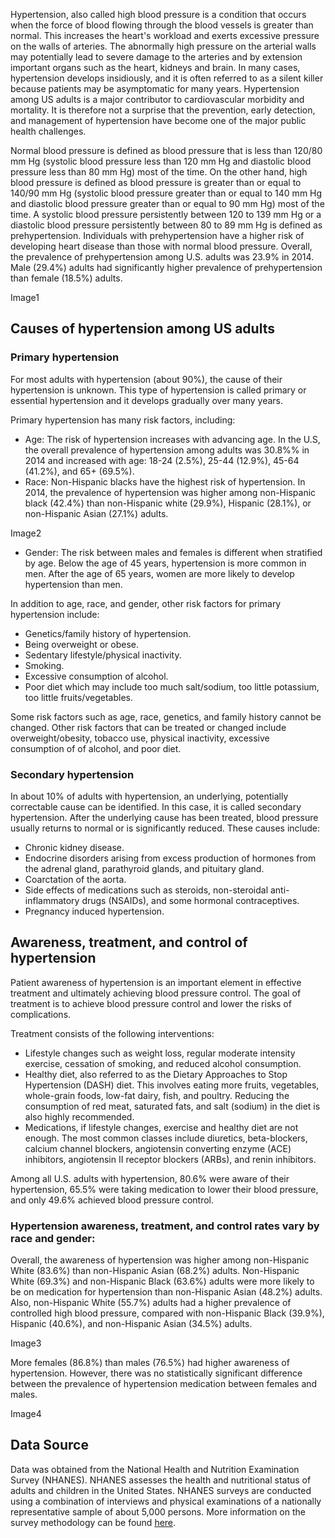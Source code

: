 Hypertension, also called high blood pressure is a condition that occurs when the force of blood flowing through the blood vessels is greater than normal. This increases the heart's workload and exerts excessive pressure on the walls of arteries. The abnormally high pressure on the arterial walls may potentially lead to severe damage to the arteries and by extension important organs such as the heart, kidneys and brain. In many cases, hypertension develops insidiously, and it is often referred to as a silent killer because patients may be asymptomatic for many years. Hypertension among US adults is a major contributor to cardiovascular morbidity and mortality. It is therefore not a surprise that the prevention, early detection, and management of hypertension have become one of the major public health challenges.

Normal blood pressure is defined as blood pressure that is less than 120/80 mm Hg (systolic blood pressure less than 120 mm Hg and diastolic blood pressure less than 80 mm Hg) most of the time. On the other hand, high blood pressure is defined as blood pressure is greater than or equal to 140/90 mm Hg (systolic blood pressure greater than or equal to 140 mm Hg and diastolic blood pressure greater than or equal to 90 mm Hg) most of the time. A systolic blood pressure persistently between 120 to 139 mm Hg or a diastolic blood pressure persistently between 80 to 89 mm Hg is defined as prehypertension. Individuals with prehypertension have a higher risk of developing heart disease than those with normal blood pressure. Overall, the prevalence of prehypertension among U.S. adults was 23.9% in 2014. Male (29.4%) adults had significantly higher prevalence of prehypertension than female (18.5%) adults.

Image1

Causes of hypertension among US adults
--------------------------------------

### Primary hypertension

For most adults with hypertension (about 90%), the cause of their hypertension is unknown. This type of hypertension is called primary or essential hypertension and it develops gradually over many years.

Primary hypertension has many risk factors, including:

-   Age: The risk of hypertension increases with advancing age. In the U.S, the overall prevalence of hypertension among adults was 30.8%% in 2014 and increased with age: 18-24 (2.5%), 25-44 (12.9%), 45-64 (41.2%), and 65+ (69.5%).
-   Race: Non-Hispanic blacks have the highest risk of hypertension. In 2014, the prevalence of hypertension was higher among non-Hispanic black (42.4%) than non-Hispanic white (29.9%), Hispanic (28.1%), or non-Hispanic Asian (27.1%) adults.

Image2

-   Gender: The risk between males and females is different when stratified by age. Below the age of 45 years, hypertension is more common in men. After the age of 65 years, women are more likely to develop hypertension than men.

In addition to age, race, and gender, other risk factors for primary hypertension include:

-   Genetics/family history of hypertension.
-   Being overweight or obese.
-   Sedentary lifestyle/physical inactivity.
-   Smoking.
-   Excessive consumption of alcohol.
-   Poor diet which may include too much salt/sodium, too little potassium, too little fruits/vegetables.

Some risk factors such as age, race, genetics, and family history cannot be changed. Other risk factors that can be treated or changed include overweight/obesity, tobacco use, physical inactivity, excessive consumption of of alcohol, and poor diet.

### Secondary hypertension

In about 10% of adults with hypertension, an underlying, potentially correctable cause can be identified. In this case, it is called secondary hypertension. After the underlying cause has been treated, blood pressure usually returns to normal or is significantly reduced. These causes include:

-   Chronic kidney disease.
-   Endocrine disorders arising from excess production of hormones from the adrenal gland, parathyroid glands, and pituitary gland.
-   Coarctation of the aorta.
-   Side effects of medications such as steroids, non-steroidal anti-inflammatory drugs (NSAIDs), and some hormonal contraceptives.
-   Pregnancy induced hypertension.

Awareness, treatment, and control of hypertension
-------------------------------------------------

Patient awareness of hypertension is an important element in effective treatment and ultimately achieving blood pressure control. The goal of treatment is to achieve blood pressure control and lower the risks of complications.

Treatment consists of the following interventions:

-   Lifestyle changes such as weight loss, regular moderate intensity exercise, cessation of smoking, and reduced alcohol consumption.
-   Healthy diet, also referred to as the Dietary Approaches to Stop Hypertension (DASH) diet. This involves eating more fruits, vegetables, whole-grain foods, low-fat dairy, fish, and poultry. Reducing the consumption of red meat, saturated fats, and salt (sodium) in the diet is also highly recommended.
-   Medications, if lifestyle changes, exercise and healthy diet are not enough. The most common classes include diuretics, beta-blockers, calcium channel blockers, angiotensin converting enzyme (ACE) inhibitors, angiotensin II receptor blockers (ARBs), and renin inhibitors.

Among all U.S. adults with hypertension, 80.6% were aware of their hypertension, 65.5% were taking medication to lower their blood pressure, and only 49.6% achieved blood pressure control.

### Hypertension awareness, treatment, and control rates vary by race and gender:

Overall, the awareness of hypertension was higher among non-Hispanic White (83.6%) than non-Hispanic Asian (68.2%) adults. Non-Hispanic White (69.3%) and non-Hispanic Black (63.6%) adults were more likely to be on medication for hypertension than non-Hispanic Asian (48.2%) adults. Also, non-Hispanic White (55.7%) adults had a higher prevalence of controlled high blood pressure, compared with non-Hispanic Black (39.9%), Hispanic (40.6%), and non-Hispanic Asian (34.5%) adults.

Image3

More females (86.8%) than males (76.5%) had higher awareness of hypertension. However, there was no statistically significant difference between the prevalence of hypertension medication between females and males.

Image4

Data Source
-----------

Data was obtained from the National Health and Nutrition Examination Survey (NHANES). NHANES assesses the health and nutritional status of adults and children in the United States. NHANES surveys are conducted using a combination of interviews and physical examinations of a nationally representative sample of about 5,000 persons. More information on the survey methodology can be found [here](https://www.cdc.gov/nchs/nhanes/).

